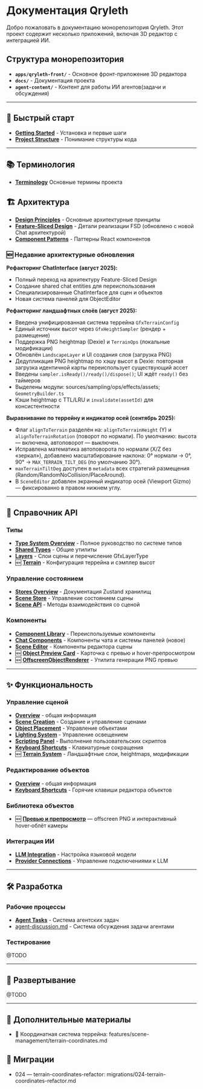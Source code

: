 # Документация Qryleth

Добро пожаловать в документацию монорепозитория Qryleth. Этот проект содержит несколько приложений, включая 3D редактор с интеграцией ИИ.

## Структура монорепозитория

- **`apps/qryleth-front/`** - Основное фронт-приложение 3D редактора
- **`docs/`** - Документация проекта
- **`agent-content/`** - Контент для работы ИИ агентов(задачи и обсуждения)

---

## 🚀 Быстрый старт

- **[Getting Started](getting-started/README.md)** - Установка и первые шаги
- **[Project Structure](getting-started/project-structure.md)** - Понимание структуры кода

---

## 📚 Терминология

- **[Terminology](getting-started/terminology.md)** Основные термины проекта

## 🏗️ Архитектура

- **[Design Principles](architecture/design-principles.md)** - Основные архитектурные принципы
- **[Feature-Sliced Design](architecture/feature-sliced-design.md)** - Детали реализации FSD (обновлено с новой Chat архитектурой)
- **[Component Patterns](architecture/patterns/component-patterns.md)** - Паттерны React компонентов

### 🆕 Недавние архитектурные обновления

**Рефакторинг ChatInterface (август 2025):**
- Полный переход на архитектуру Feature-Sliced Design
- Создание shared chat entities для переиспользования
- Специализированные ChatInterface для сцен и объектов
- Новая система панелей для ObjectEditor

**Рефакторинг ландшафтных слоёв (август 2025):**
- Введена унифицированная система террейна `GfxTerrainConfig`
- Единый источник высот через `GfxHeightSampler` (рендер + размещение)
- Поддержка PNG heightmap (Dexie) и `TerrainOps` (локальные модификации)
- Обновлён `LandscapeLayer` и UI создания слоя (загрузка PNG)
 - Дедупликация PNG heightmap по хэшу высот в Dexie: повторная загрузка идентичной карты переиспользует существующий ассет
- Введены `sampler.isReady()/ready()/dispose()`; UI ждёт `ready()` без таймеров
- Выделены модули: sources/sampling/ops/effects/assets; `GeometryBuilder.ts`
- Кэши heightmap с TTL/LRU и `invalidate(assetId)` для консистентности

**Выравнивание по террейну и индикатор осей (сентябрь 2025):**
- Флаг `alignToTerrain` разделён на: `alignToTerrainHeight` (Y) и `alignToTerrainRotation` (поворот по нормали). По умолчанию: высота — включена, автоповорот — выключен.
- Исправлена математика автоповорота по нормали (X/Z без «зеркал»), добавлено масштабирование наклона: 0° нормали → 0°, 90° → `MAX_TERRAIN_TILT_DEG` (по умолчанию 30°).
- `maxTerrainTiltDeg` доступен в `metadata` всех стратегий размещения (Random/RandomNoCollision/PlaceAround).
- В `SceneEditor` добавлен экранный индикатор осей (Viewport Gizmo) — фиксированно в правом нижнем углу.

---

## 🔌 Справочник API

### Типы
- **[Type System Overview](api/types/README.md)** - Полное руководство по системе типов
- **[Shared Types](api/types/shared-types.md)** - Общие утилиты
- **[Layers](api/types/layers.md)** - Слои сцены и перечисление GfxLayerType
- 🆕 **[Terrain](api/types/terrain.md)** - Конфигурация террейна и сэмплер высот

### Управление состоянием
- **[Stores Overview](api/stores/README.md)** - Документация Zustand хранилищ
- **[Scene Store](api/stores/scene-store.md)** - Управление состоянием сцены
- **[Scene API](api/scene-api.md)** - Методы взаимодействия со сценой

### Компоненты
- **[Component Library](api/components/README.md)** - Переиспользуемые компоненты
- **[Chat Components](api/components/chat-components.md)** - Компоненты чата и системы панелей (новое)
- **[Scene Editor](api/components/scene-editor.md)** - Компоненты редактора сцены
 - 🆕 **[Object Preview Card](api/components/object-preview-card.md)** - Карточка с превью и hover‑препросмотром
 - 🆕 **[OffscreenObjectRenderer](api/libs/offscreen-object-renderer.md)** - Утилита генерации PNG превью

---

## ✨ Функциональность

### Управление сценой
- **[Overview](features/scene-management/README.md)** - общая информация
- **[Scene Creation](features/scene-management/scene-creation.md)** - Создание и управление сценами
- **[Object Placement](features/scene-management/object-placement.md)** - Управление объектами
- **[Lighting System](features/scene-management/lighting-system.md)** - Управление освещением
- **[Scripting Panel](features/scene-management/scripting-panel.md)** - Выполнение пользовательских скриптов
- **[Keyboard Shortcuts](features/scene-management/keyboard-shortcuts.md)** - Клавиатурные сокращения
- 🆕 **[Terrain System](features/scene-management/terrain-system.md)** - Ландшафтные слои, heightmaps, модификации

### Редактирование объектов
- **[Overview](features/object-editing/README.md)** - общая информация
- **[Keyboard Shortcuts](features/object-editing/keyboard-shortcuts.md)** - Горячие клавиши редактора объектов

### Библиотека объектов
- 🆕 **[Превью и препросмотр](features/object-library/README.md)** — offscreen PNG и интерактивный hover‑облёт камеры

### Интеграция ИИ
- **[LLM Integration](features/ai-integration/llm-integration.md)** - Настройка языковой модели
- **[Provider Connections](features/ai-integration/provider-connections.md)** - Управление подключениями к LLM

---

## 🛠️ Разработка

### Рабочие процессы
- **[Agent Tasks](development/workflows/agent-tasks.md)** - Система агентских задач
- [agent-discussion.md](development/workflows/agent-discussion.md) - Система обсуждения задачи агентами
### Тестирование
@TODO

---

## 🚢 Развертывание

@TODO

---

## 📎 Дополнительные материалы

- 🧭 Координатная система террейна: features/scene-management/terrain-coordinates.md

## 🔄 Миграции

- 024 — terrain-coordinates-refactor: migrations/024-terrain-coordinates-refactor.md
